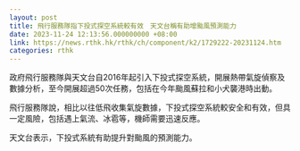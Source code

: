 ```yaml
---
layout: post
title: 飛行服務隊指下投式探空系統較有效　天文台稱有助增颱風預測能力
date: 2023-11-24 12:13:56.000000000 +08:00
link: https://news.rthk.hk/rthk/ch/component/k2/1729222-20231124.htm
categories: rthk
---
```


政府飛行服務隊與天文台自2016年起引入下投式探空系統，開展熱帶氣旋偵察及數據分析，至今開展超過50次任務，包括在今年颱風蘇拉和小犬襲港時出動。

飛行服務隊說，相比以往低飛收集氣旋數據，下投式探空系統較安全和有效，但具一定風險，包括遇上氣流、冰雹等，機師需要迅速反應。

天文台表示，下投式系統有助提升對颱風的預測能力。
